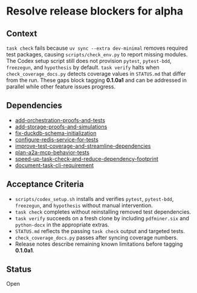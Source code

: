 # Resolve release blockers for alpha

## Context
`task check` fails because `uv sync --extra dev-minimal` removes required test
packages, causing `scripts/check_env.py` to report missing modules. The Codex
setup script still does not provision `pytest`, `pytest-bdd`, `freezegun`, and
`hypothesis` by default. `task verify` halts when `check_coverage_docs.py`
detects coverage values in `STATUS.md` that differ from the run. These gaps
block tagging **0.1.0a1** and can be addressed in parallel while other feature
issues progress.

## Dependencies
- [add-orchestration-proofs-and-tests](add-orchestration-proofs-and-tests.md)
- [add-storage-proofs-and-simulations](add-storage-proofs-and-simulations.md)
- [fix-duckdb-schema-initialization](fix-duckdb-schema-initialization.md)
- [configure-redis-service-for-tests](configure-redis-service-for-tests.md)
- [improve-test-coverage-and-streamline-dependencies](
  archive/improve-test-coverage-and-streamline-dependencies.md)
- [plan-a2a-mcp-behavior-tests](plan-a2a-mcp-behavior-tests.md)
- [speed-up-task-check-and-reduce-dependency-footprint](
  speed-up-task-check-and-reduce-dependency-footprint.md)
- [document-task-cli-requirement](document-task-cli-requirement.md)

## Acceptance Criteria
- `scripts/codex_setup.sh` installs and verifies `pytest`, `pytest-bdd`,
  `freezegun`, and `hypothesis` without manual intervention.
- `task check` completes without reinstalling removed test dependencies.
- `task verify` succeeds on a fresh clone by including `pdfminer.six` and
  `python-docx` in the appropriate extras.
- `STATUS.md` reflects the passing `task check` output and targeted tests.
- `check_coverage_docs.py` passes after syncing coverage numbers.
- Release notes describe remaining known limitations before tagging **0.1.0a1**.

## Status
Open
